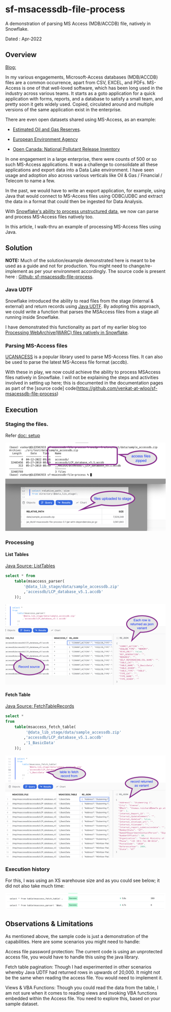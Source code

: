 # sf-msacessdb-file-process
A demonstration of parsing MS Access (MDB/ACCDB) file, natively in Snowflake.

Dated : Apr-2022

## Overview

[Blog: ]()

In my various engagements, Microsoft-Access databases (MDB/ACCDB) files are a common occurrence, apart from CSV, EXCEL, and PDFs. MS-Access is one of that well-loved software, which has been long used in the industry across various teams. It starts as a goto application for a quick application with forms, reports, and a database to satisfy a small team, and pretty soon it gets widely used. Copied, circulated around and multiple versions of the same application exist in the enterprise. 

There are even open datasets shared using MS-Access, as an example:

- [Estimated Oil and Gas Reserves](https://www.data.bsee.gov/Main/HtmlPage.aspx?page=estimated2018).

- [European Environment Agency](https://www.eea.europa.eu/data-and-maps/data/industrial-reporting-under-the-industrial-4)

- [Open Canada: National Pollutant Release Inventory](https://open.canada.ca/data/en/dataset/ea0dc8ae-d93c-4e24-9f61-946f1736a26f)

In one engagement in a large enterprise, there were counts of 500 or so such MS-Access applications. It was a challenge to consolidate all these applications and export data into a Data Lake environment. I have seen usage and adoption also across various verticals like Oil & Gas / Financial / Telecom to name a few.

In the past, we would have to write an export application, for example, using Java that would connect to MS-Access files using ODBC/JDBC and extract the data in a format that could then be ingested for Data Analysis.

With [Snowflake's ability to process unstructured data](https://resources.snowflake.com/webinars-thought-leadership/7-ways-to-start-using-unstructured-data-in-snowflake-3?utm_cta=website-blog-unstructured-data-support-launch&_ga=2.213311511.2046506607.1649778589-1203710688.1643249610), we now can parse and process MS-Access files natively too.

In this article, I walk-thru an example of processing MS-Access files using Java.

## Solution
**NOTE:** Much of the solution/example demonstrated here is meant to be used as a guide and not for production. You might need to change/re-implement as per your environment accordingly.
The source code is present here : [Github: sf-msacessdb-file-process](https://github.com/venkat-at-wloo/sf-msacessdb-file-process). 

### Java UDTF

Snowflake introduced the ability to read files from the stage (internal & external) and return records using [Java UDTF](https://docs.snowflake.com/en/developer-guide/udf/java/udf-java-tabular-functions.html). By adopting this approach, we could write a function that parses the MSAccess files from a stage all running inside Snowflake.

I have demonstrated this functionality as part of my earlier blog too [Processing WebArchive(WARC) files natively in Snowflake](https://medium.com/me/stats/post/fd973217dd96). 

### Parsing MS-Access files

[UCANACESS](http://ucanaccess.sourceforge.net/site.html) is a popular library used to parse MS-Access files. It can also be used to parse the latest MS-Access file format (accdb).

With these in play, we now could achieve the ability to process MSAccess files natively in Snowflake. I will not be explaining the steps and activities involved in setting up here; this is documented in the documentation pages as part of the [source code] code(https://github.com/venkat-at-wloo/sf-msacessdb-file-process)

## Execution

### Staging the files.
Refer [doc: setup](./doc/setup.md)

![](doc/images/files_in_stage.png)

### Processing 

#### List Tables

[Java Source: ListTables](src/main/java/com/venkat/blog/msaccess/ListTables.java)

```sql
select * from 
    table(msaccess_parser(
        '@data_lib_stage/data/sample_accessdb.zip'
        ,'accessdb/LCP_database_v5.1.accdb'
    ));
```

![](doc/images/list_tables_output.png)

#### Fetch Table
[Java Source: FetchTableRecords](src/main/java/com/venkat/blog/msaccess/FetchTableRecords.java)

```sql
select *
from 
    table(msaccess_fetch_table(
         '@data_lib_stage/data/sample_accessdb.zip'
        ,'accessdb/LCP_database_v5.1.accdb'
        ,'1_BasicData'
    ));
```

![](doc/images/fetch_table_output.png)

### Execution history

For this, I was using an XS warehouse size and as you could see below; it did not also take much time: 

![](doc/images/query_execution_history.png)

## Observations & Limitations
As mentioned above, the sample code is just a demonstration of the capabilities. Here are some scenarios you might need to handle:

Access file password protection: The current code is using an unprotected access file, you would have to handle this using the java library.

Fetch table pagination: Though I had experimented in other scenarios whereby Java UDTF had returned rows in upwards of 20,000. It might not be the same when reading the access file. You would need to implement it.

Views & VBA Functions:  Though you could read the data from the table, I am not sure when it comes to reading views and invoking VBA functions embedded within the Access file. You need to explore this, based on your sample dataset.
